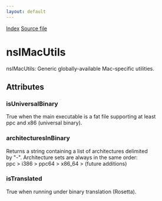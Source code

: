```yaml
---
layout: default
---
```

<div id='links'><a href="../index.html">Index</a>
<a href="http://dxr.mozilla.org/mozilla-central/source/xpcom/base/nsIMacUtils.idl">Source file</a>
</div>

# nsIMacUtils #
  
nsIMacUtils: Generic globally-available Mac-specific utilities.  
  

## Attributes ##

### isUniversalBinary ###
  
True when the main executable is a fat file supporting at least  
ppc and x86 (universal binary).  
  

### architecturesInBinary ###
  
Returns a string containing a list of architectures delimited  
by "-". Architecture sets are always in the same order:  
ppc > i386 > ppc64 > x86_64 > (future additions)  
  

### isTranslated ###
  
True when running under binary translation (Rosetta).  
  
